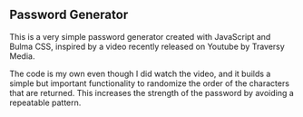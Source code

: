 ## Password Generator

This is a very simple password generator created with JavaScript and Bulma CSS, inspired by a video recently released on Youtube by Traversy Media.

The code is my own even though I did watch the video, and it builds a simple but important functionality to randomize the order of the characters that are returned. This increases the strength of the password by avoiding a repeatable pattern.
